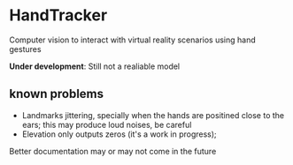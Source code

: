 # HandTracker
Computer vision to interact with virtual reality scenarios using hand gestures

**Under development**: Still not a realiable model


## known problems
- Landmarks jittering, specially when the hands are positined close to the ears; this may produce loud noises, be careful 
- Elevation only outputs zeros (it's a work in progress);


Better documentation may or may not come in the future
